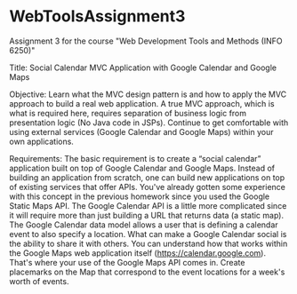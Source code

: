 # WebToolsAssignment3
Assignment 3 for the course "Web Development Tools and Methods (INFO 6250)"

Title: Social Calendar MVC Application with Google Calendar and Google
Maps

Objective:
Learn what the MVC design pattern is and how to apply the MVC approach to build a real
web application. A true MVC approach, which is what is required here, requires separation of
business logic from presentation logic (No Java code in JSPs). Continue to get comfortable
with using external services (Google Calendar and Google Maps) within your own
applications.

Requirements:
The basic requirement is to create a “social calendar” application built on top of Google
Calendar and Google Maps. Instead of building an application from scratch, one can build
new applications on top of existing services that offer APIs. You've already gotten some
experience with this concept in the previous homework since you used the Google Static
Maps API. The Google Calendar API is a little more complicated since it will require more than
just building a URL that returns data (a static map). The Google Calendar data model allows a
user that is defining a calendar event to also specify a location. What can make a Google
Calendar social is the ability to share it with others. You can understand how that works within
the Google Maps web application itself (https://calendar.google.com). That's where your use
of the Google Maps API comes in. Create placemarks on the Map that correspond to the
event locations for a week's worth of events.
